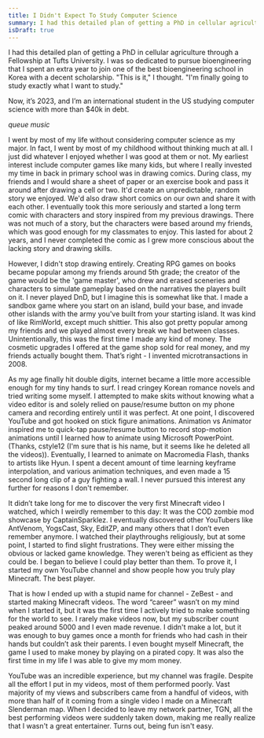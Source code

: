 ```yaml
---
title: I Didn't Expect To Study Computer Science
summary: I had this detailed plan of getting a PhD in cellular agriculture. I was so dedicated to pursue bioengineering that I spent an extra year to join one of the best bioengineering school in Korea with a decent scholarship. "This is it," I thought. "I'm finally going to study exactly what I want to study." Now, it’s 2023, and I’m an international student in the US studying computer science with more than $40k in debt. How did I get here?
isDraft: true
---
```


I had this detailed plan of getting a PhD in cellular agriculture through a Fellowship at Tufts University. I was so dedicated to pursue bioengineering that I spent an extra year to join one of the best bioengineering school in Korea with a decent scholarship. "This is it," I thought. "I'm finally going to study exactly what I want to study."

Now, it’s 2023, and I’m an international student in the US studying computer science with more than $40k in debt.

_queue music_

I went by most of my life without considering computer science as my major. In fact, I went by most of my childhood without thinking much at all. I just did whatever I enjoyed whether I was good at them or not. My earliest interest include computer games like many kids, but where I really invested my time in back in primary school was in drawing comics. During class, my friends and I would share a sheet of paper or an exercise book and pass it around after drawing a cell or two. It'd create an unpredictable, random story we enjoyed. We'd also draw short comics on our own and share it with each other. I eventually took this more seriously and started a long term comic with characters and story inspired from my previous drawings. There was not much of a story, but the characters were based around my friends, which was good enough for my classmates to enjoy. This lasted for about 2 years, and I never completed the comic as I grew more conscious about the lacking story and drawing skills.

However, I didn't stop drawing entirely. Creating RPG games on books became popular among my friends around 5th grade; the creator of the game would be the 'game master', who drew and erased sceneries and characters to simulate gameplay based on the narratives the players built on it. I never played DnD, but I imagine this is somewhat like that. I made a sandbox game where you start on an island, build your base, and invade other islands with the army you've built from your starting island. It was kind of like RimWorld, except much shittier. This also got pretty popular among my friends and we played almost every break we had between classes. Unintentionally, this was the first time I made any kind of money. The cosmetic upgrades I offered at the game shop sold for real money, and my friends actually bought them. That’s right - I invented microtransactions in 2008.

As my age finally hit double digits, internet became a little more accessible enough for my tiny hands to surf. I read cringey Korean romance novels and tried writing some myself. I attempted to make skits without knowing what a video editor is and solely relied on pause/resume button on my phone camera and recording entirely until it was perfect. At one point, I discovered YouTube and got hooked on stick figure animations. Animation vs Animator inspired me to quick-tap pause/resume button to record stop-motion animations until I learned how to animate using Microsoft PowerPoint. (Thanks, cstyle12 (I'm sure that is his name, but it seems like he deleted all the videos)). Eventually, I learned to animate on Macromedia Flash, thanks to artists like Hyun. I spent a decent amount of time learning keyframe interpolation, and various animation techniques, and even made a 15 second long clip of a guy fighting a wall. I never pursued this interest any further for reasons I don't remember.

It didn’t take long for me to discover the very first Minecraft video I watched, which I weirdly remember to this day: It was the COD zombie mod showcase by CaptainSparklez. I eventually discovered other YouTubers like AntVenom, YogsCast, Sky, EditZP, and many others that I don’t even remember anymore. I watched their playthroughs religiously, but at some point, I started to find slight frustrations. They were either missing the obvious or lacked game knowledge. They weren't being as efficient as they could be. I began to believe I could play better than them. To prove it, I started my own YouTube channel and show people how you truly play Minecraft. The best player.

That is how I ended up with a stupid name for channel - ZeBest - and started making Minecraft videos. The word “career” wasn’t on my mind when I started it, but it was the first time I actively tried to make something for the world to see. I rarely make videos now, but my subscriber count peaked around 5000 and I even made revenue. I didn't make a lot, but it was enough to buy games once a month for friends who had cash in their hands but couldn’t ask their parents. I even bought myself Minecraft, the game I used to make money by playing on a pirated copy. It was also the first time in my life I was able to give my mom money.

YouTube was an incredible experience, but my channel was fragile. Despite all the effort I put in my videos, most of them performed poorly. Vast majority of my views and subscribers came from a handful of videos, with more than half of it coming from a single video I made on a Minecraft Slenderman map. When I decided to leave my network partner, TGN, all the best performing videos were suddenly taken down, making me really realize that I wasn't a great entertainer. Turns out, being fun isn't easy.
